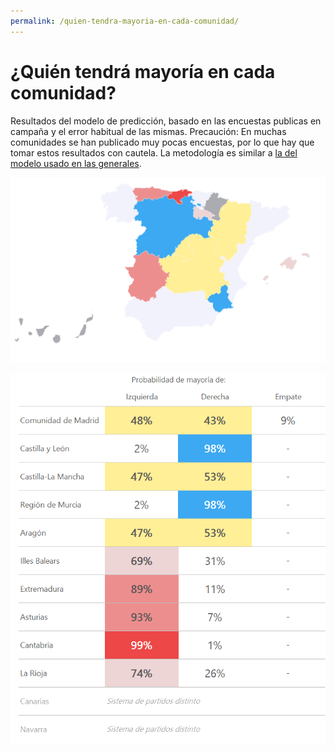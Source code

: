 ```yaml
---
permalink: /quien-tendra-mayoria-en-cada-comunidad/
---
```

# ¿Quién tendrá mayoría en cada comunidad?

Resultados del modelo de predicción, basado en las encuestas publicas en campaña y el error habitual de las mismas. Precaución: En muchas comunidades se han publicado muy pocas encuestas, por lo que hay que tomar estos resultados con cautela. La metodología es similar a [la del modelo usado en las generales](https://www.inakiarbeloa.com/metodologia-2019/).

![](/images/2019_regional_elections_forecast/2019-05-26-mayorias-mapa.png)

![](/images/2019_regional_elections_forecast/2019-05-26-mayorias-tabla.png)